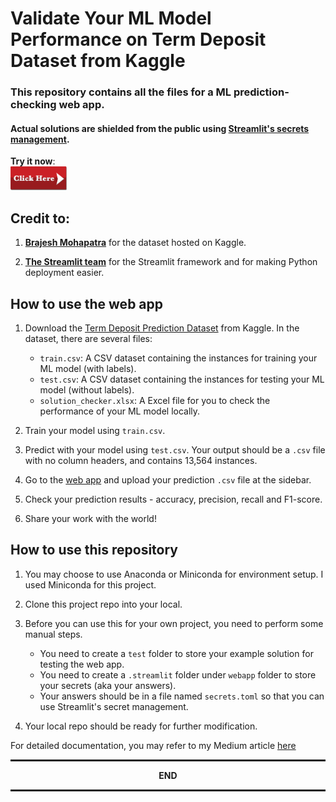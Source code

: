 # Validate Your ML Model Performance on Term Deposit Dataset from Kaggle

### This repository contains all the files for a ML prediction-checking web app.
#### Actual solutions are shielded from the public using [Streamlit's secrets management](https://docs.streamlit.io/en/stable/deploy_streamlit_app.html#secrets-management).

**Try it now**:\
<a href="https://share.streamlit.io/yuenherny/termdepositsolutionchecker-webapp/main/webapp/streamlit_app.py">
<img src="metadata/clickhere.png" width="90">
</a>

## Credit to:
1. [**Brajesh Mohapatra**](https://github.com/brajeshmohapatra) for the dataset hosted on Kaggle.

2. [**The Streamlit team**](https://streamlit.io/) for the Streamlit framework and for making Python deployment easier.

## How to use the web app

1. Download the [Term Deposit Prediction Dataset](https://www.kaggle.com/brajeshmohapatra/term-deposit-prediction-data-set)
from Kaggle. In the dataset, there are several files:
   - `train.csv`: A CSV dataset containing the instances for training your ML model (with labels).
   - `test.csv`: A CSV dataset containing the instances for testing your ML model (without labels).
   - `solution_checker.xlsx`: A Excel file for you to check the performance of your ML model locally.
    
2. Train your model using `train.csv`.

3. Predict with your model using `test.csv`. Your output should be a `.csv` file with no column headers, and contains 
   13,564 instances.
   
4. Go to the [web app](https://share.streamlit.io/yuenherny/termdepositsolutionchecker-webapp/main/webapp/streamlit_app.py)
and upload your prediction `.csv` file at the sidebar.
   
5. Check your prediction results - accuracy, precision, recall and F1-score.

6. Share your work with the world!

## How to use this repository

1. You may choose to use Anaconda or Miniconda for environment setup. I used Miniconda for this project.

2. Clone this project repo into your local.

3. Before you can use this for your own project, you need to perform some manual steps.

   - You need to create a `test` folder to store your example solution for testing the web app.
   - You need to create a `.streamlit` folder under `webapp` folder to store your secrets (aka your answers).
   - Your answers should be in a file named `secrets.toml` so that you can use Streamlit's secret management.
   
4. Your local repo should be ready for further modification.

For detailed documentation, you may refer to my Medium 
article [here](https://yuenherny.medium.com/developing-a-ml-model-performance-validation-web-app-using-streamlit-97eb70d8d31)



<hr style="border:1px solid"> </hr>
<p align="center">
   <b>END</b>
</p>
<hr style="border:1px solid"> </hr>